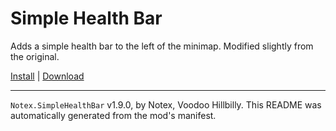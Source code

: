 # Simple Health Bar

Adds a simple health bar to the left of the minimap. Modified slightly from the original.

[Install](https://hitman-resources.netlify.app/smf-install-link/https://github.com/VoodooHillbilly/h3-simple-health-bar/releases/latest/download/mod.framework.zip) | [Download](https://github.com/VoodooHillbilly/h3-simple-health-bar/releases/latest/download/mod.framework.zip)

---

`Notex.SimpleHealthBar` v1.9.0, by Notex, Voodoo Hillbilly. This README was automatically generated from the mod's manifest.
